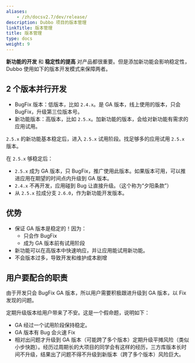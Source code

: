 ```yaml
---
aliases:
    - /zh/docsv2.7/dev/release/
description: Dubbo 项目的版本管理
linkTitle: 版本管理
title: 版本管理
type: docs
weight: 9
---
```




**新功能的开发** 和 **稳定性的提高** 对产品都很重要。但是添加新功能会影响稳定性，Dubbo 使用如下的版本开发模式来保障两者。

## 2 个版本并行开发

* BugFix 版本：低版本，比如 `2.4.x`。是 GA 版本，线上使用的版本，只会 BugFix，升级第三位版本号。
* 新功能版本：高版本，比如 `2.5.x`。加新功能的版本，会给对新功能有需求的应用试用。

`2.5.x` 的新功能基本稳定后，进入 `2.5.x` 试用阶段。找足够多的应用试用 `2.5.x` 版本。

在 `2.5.x` 够稳定后：

* `2.5.x` 成为 GA 版本，只 BugFix，推广使用此版本。如果版本可用，可以推进应用在期望的时间点内升级到 GA 版本。
* `2.4.x` 不再开发，应用碰到 Bug 让直接升级。（这个称为“夕阳条款”）
* 从 `2.5.x` 拉成分支 `2.6.0`，作为新功能开发版本。

## 优势

* 保证 GA 版本是稳定的！因为：
    * 只会作 BugFix
    * 成为 GA 版本前有试用阶段
* 新功能可以在高版本中快速响应，并让应用能试用新功能。
* 不会版本过多，导致开发和维护成本剧增

## 用户要配合的职责

由于开发只会 BugFix GA 版本，所以用户需要积极跟进升级到 GA 版本，以 Fix 发现的问题。

定期升级版本给用户带来了不安。这是一个假命题，说明如下：

* GA 经过一个试用阶段保持稳定。
* GA 版本有 Bug 会火速 Fix
* 相对出问题才升级到 GA 版本（可能跨了多个版本）定期升级平摊风险（类似小步快跑）。经历过周期长的大项目的同学会有这样的经历，三方库版本长时间不升级，结果出了问题不得不升级到新版本（跨了多个版本）风险巨大。